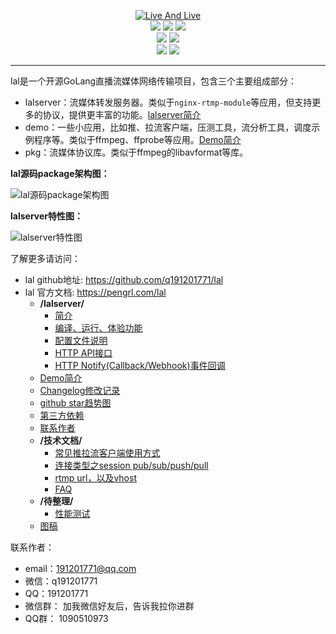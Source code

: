 <p align="center">
<a title="logo" target="_blank" href="https://github.com/q191201771/lal">
<img alt="Live And Live" src="https://pengrl.com/lal/_media/lallogo.png">
</a>
<br>
<a title="TravisCI" target="_blank" href="https://www.travis-ci.org/q191201771/lal"><img src="https://www.travis-ci.org/q191201771/lal.svg?branch=master"></a>
<a title="codecov" target="_blank" href="https://codecov.io/gh/q191201771/lal"><img src="https://codecov.io/gh/q191201771/lal/branch/master/graph/badge.svg?style=flat-square"></a>
<a title="goreportcard" target="_blank" href="https://goreportcard.com/report/github.com/q191201771/lal"><img src="https://goreportcard.com/badge/github.com/q191201771/lal?style=flat-square"></a>
<br>
<a title="codeline" target="_blank" href="https://github.com/q191201771/lal"><img src="https://sloc.xyz/github/q191201771/lal/?category=code"></a>
<a title="license" target="_blank" href="https://github.com/q191201771/lal/blob/master/LICENSE"><img src="https://img.shields.io/badge/license-MIT-brightgreen.svg?style=flat-square"></a>
<br>
<a title="hits" target="_blank" href="https://github.com/q191201771/lal"><img src="https://hits.b3log.org/q191201771/lal.svg?style=flat-square"></a>
<a title="toplanguage" target="_blank" href="https://github.com/q191201771/lal"><img src="https://img.shields.io/github/languages/top/q191201771/lal.svg?style=flat-square"></a>
<br>
</p>

---

lal是一个开源GoLang直播流媒体网络传输项目，包含三个主要组成部分：

- lalserver：流媒体转发服务器。类似于`nginx-rtmp-module`等应用，但支持更多的协议，提供更丰富的功能。[lalserver简介](https://pengrl.com/lal/#/LALServer)
- demo：一些小应用，比如推、拉流客户端，压测工具，流分析工具，调度示例程序等。类似于ffmpeg、ffprobe等应用。[Demo简介](https://pengrl.com/lal/#/DEMO)
- pkg：流媒体协议库。类似于ffmpeg的libavformat等库。

**lal源码package架构图：**

![lal源码package架构图](https://pengrl.com/lal/_media/lal_src_fullview_frame.jpeg?date=0124)

**lalserver特性图：**

![lalserver特性图](https://pengrl.com/lal/_media/lal_feature.jpeg?date=0124)

了解更多请访问：

* lal github地址: https://github.com/q191201771/lal
* lal 官方文档: https://pengrl.com/lal
  * **/lalserver/**
    * [简介](https://pengrl.com/lal/#/LALServer.md)
    * [编译、运行、体验功能](https://pengrl.com/lal/#/QuickStart.md)
    * [配置文件说明](https://pengrl.com/lal/#/ConfigBrief.md)
    * [HTTP API接口](https://pengrl.com/lal/#/HTTPAPI.md)
    * [HTTP Notify(Callback/Webhook)事件回调](https://pengrl.com/lal/#/HTTPNotify.md)
  * [Demo简介](https://pengrl.com/lal/#/DEMO.md)
  * [Changelog修改记录](https://pengrl.com/lal/#/CHANGELOG.md)
  * [github star趋势图](https://pengrl.com/lal/#/StarChart.md)
  * [第三方依赖](https://pengrl.com/lal/#/ThirdDeps.md)
  * [联系作者](https://pengrl.com/lal/#/Author.md)
  * **/技术文档/**
    * [常见推拉流客户端使用方式](https://pengrl.com/lal/#/CommonClient.md)
    * [连接类型之session pub/sub/push/pull](https://pengrl.com/lal/#/Session.md)
    * [rtmp url，以及vhost](https://pengrl.com/lal/#/RTMPURLVhost.md)
    * [FAQ](https://pengrl.com/lal/#/FAQ.md)
  * **/待整理/**
    * [性能测试](https://pengrl.com/lal/#/Test.md)
  * [图稿](https://pengrl.com/lal/#/Drawing.md)

联系作者：

- email：191201771@qq.com
- 微信：q191201771
- QQ：191201771
- 微信群： 加我微信好友后，告诉我拉你进群
- QQ群： 1090510973

